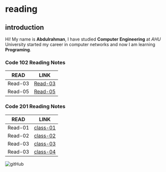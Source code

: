# reading
## introduction
Hi! My name is **Abdulrahman**, I have studied **Computer** **Engineering** at _AHU_ University started my career in computer networks and now I am learning **Programing**.

### Code 102 Reading Notes

| READ | LINK |
| --- | --- |
| Read-03 | [Read-03](https://abdulrahman-19.github.io/reading-notes/read-03) |
| Read-05 | [Read-05](https://abdulrahman-19.github.io/reading-notes/read-05) |

### Code 201 Reading Notes

| READ | LINK |
| --- | --- |
| Read-01 | [class-01](<https://abdulrahman-19.github.io/reading-notes/class-01>) |
| Read-02 | [class-02](<https://abdulrahman-19.github.io/reading-notes/class-02>) |
| Read-03 | [class-03](<https://abdulrahman-19.github.io/reading-notes/class-03>) |
| Read-03 | [class-04](<https://abdulrahman-19.github.io/reading-notes/class-04>) |

![gitHub](https://github.githubassets.com/images/modules/open_graph/github-mark.png)
